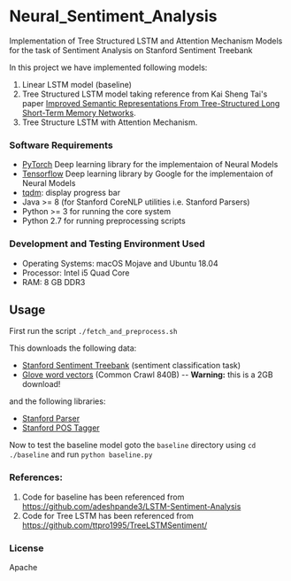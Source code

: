 # Neural_Sentiment_Analysis
Implementation of Tree Structured LSTM and Attention Mechanism Models for the task of Sentiment Analysis on Stanford Sentiment Treebank

In this project we have implemented following models:

1. Linear LSTM model (baseline)
2. Tree Structured LSTM model taking reference from Kai Sheng Tai's paper [Improved Semantic Representations From Tree-Structured Long Short-Term Memory Networks](http://arxiv.org/abs/1503.00075).
3. Tree Structure LSTM with Attention Mechanism.


### Software Requirements
- [PyTorch](http://pytorch.org/) Deep learning library for the implementaion of Neural Models
- [Tensorflow](https://www.tensorflow.org/) Deep learning library by Google for the implementaion of Neural Models
- [tqdm](https://github.com/tqdm/tqdm): display progress bar
- Java >= 8 (for Stanford CoreNLP utilities i.e. Stanford Parsers)
- Python >= 3 for running the core system
- Python 2.7 for running preprocessing scripts

### Development and Testing Environment Used
- Operating Systems: macOS Mojave and Ubuntu 18.04
- Processor: Intel i5 Quad Core
- RAM: 8 GB DDR3

## Usage
First run the script `./fetch_and_preprocess.sh`

This downloads the following data:
  - [Stanford Sentiment Treebank](http://nlp.stanford.edu/sentiment/index.html) (sentiment classification task)
  - [Glove word vectors](http://nlp.stanford.edu/projects/glove/) (Common Crawl 840B) -- **Warning:** this is a 2GB download!

and the following libraries:

  - [Stanford Parser](http://nlp.stanford.edu/software/lex-parser.shtml)
  - [Stanford POS Tagger](http://nlp.stanford.edu/software/tagger.shtml)

Now to test the baseline model goto the `baseline` directory using `cd ./baseline` and run `python baseline.py`

### References:

1. Code for baseline has been referenced from https://github.com/adeshpande3/LSTM-Sentiment-Analysis
2. Code for Tree LSTM has been referenced from https://github.com/ttpro1995/TreeLSTMSentiment/

### License
Apache
